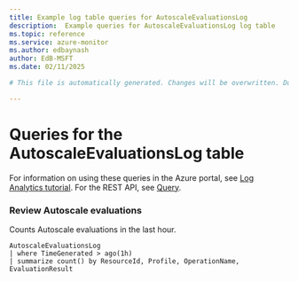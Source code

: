 ```yaml
---
title: Example log table queries for AutoscaleEvaluationsLog
description:  Example queries for AutoscaleEvaluationsLog log table
ms.topic: reference
ms.service: azure-monitor
ms.author: edbaynash
author: EdB-MSFT
ms.date: 02/11/2025

# This file is automatically generated. Changes will be overwritten. Do not change this file directly. 

---
```


# Queries for the AutoscaleEvaluationsLog table

For information on using these queries in the Azure portal, see [Log Analytics tutorial](/azure/azure-monitor/logs/log-analytics-tutorial). For the REST API, see [Query](/rest/api/loganalytics/query).


### Review Autoscale evaluations  


Counts Autoscale evaluations in the last hour.  

```query
AutoscaleEvaluationsLog
| where TimeGenerated > ago(1h)
| summarize count() by ResourceId, Profile, OperationName, EvaluationResult
```

